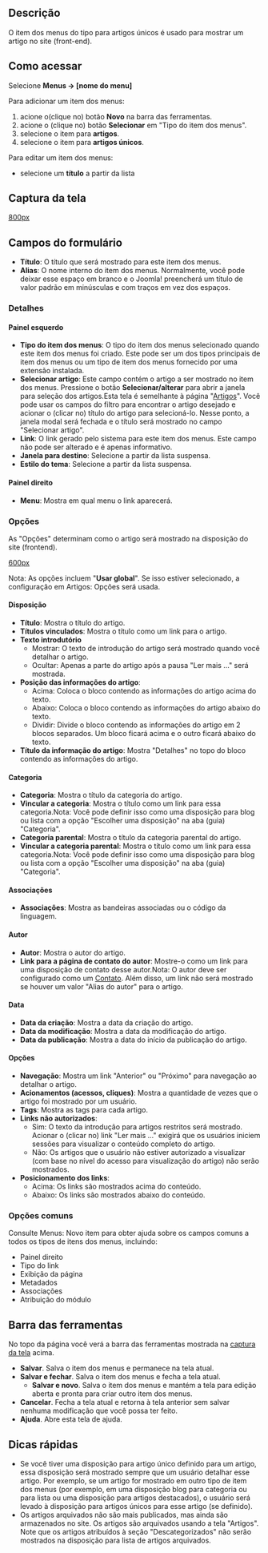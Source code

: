 <!-- Filename: Help4.x:Menu_Item:_Single_Article / Display title:   Item dos menus: Artigo único -->

## Descrição

O item dos menus do tipo para artigos únicos é usado para mostrar um
artigo no site (front-end).

## Como acessar
Selecione **Menus → \[nome do menu\]**

Para adicionar um item dos menus:

1.  acione o(clique no) botão **Novo** na barra das ferramentas.
2.  acione o (clique no) botão **Selecionar** em "Tipo do item dos
    menus".
3.  selecione o item para **artigos**.
4.  selecione o item para **artigos únicos**.

Para editar um item dos menus:

- selecione um **título** a partir da lista

## Captura da tela

<a
href="https://docs.joomla.org/index.php?title=Special:Upload&amp;wpDestFile=Help-4x-Menus-Item-Articles-Single-Article-screen-pt-br.png"
class="new"
title="File:Help-4x-Menus-Item-Articles-Single-Article-screen-pt-br.png">800px</a>

## Campos do formulário

- **Título**: O título que será mostrado para este item dos menus.
- **Alias**: O nome interno do item dos menus. Normalmente, você pode
  deixar esse espaço em branco e o Joomla! preencherá um título de valor
  padrão em minúsculas e com traços em vez dos espaços.

### Detalhes

#### Painel esquerdo

- **Tipo do item dos menus**: O tipo do item dos menus selecionado
  quando este item dos menus foi criado. Este pode ser um dos tipos
  principais de item dos menus ou um tipo de item dos menus fornecido
  por uma extensão instalada.
- **Selecionar artigo**: Este campo contém o artigo a ser mostrado no
  item dos menus. Pressione o botão **Selecionar/alterar** para abrir a
  janela para seleção dos artigos.Esta tela é semelhante à página "<a
  href="https://docs.joomla.org/index.php?title=Help4.x:Articles/pt-br&amp;action=edit&amp;redlink=1"
  class="new"
  title="Help4.x:Articles/pt-br (page does not exist)">Artigos</a>".
  Você pode usar os campos do filtro para encontrar o artigo desejado e
  acionar o (clicar no) título do artigo para selecioná-lo. Nesse ponto,
  a janela modal será fechada e o título será mostrado no campo
  "Selecionar artigo".
- **Link**: O link gerado pelo sistema para este item dos menus. Este
  campo não pode ser alterado e é apenas informativo.
- **Janela para destino**: Selecione a partir da lista suspensa.
- **Estilo do tema**: Selecione a partir da lista suspensa.

#### Painel direito

- **Menu**: Mostra em qual menu o link aparecerá.

### Opções

As "Opções" determinam como o artigo será mostrado na disposição do site
(frontend).

<a
href="https://docs.joomla.org/index.php?title=Special:Upload&amp;wpDestFile=Help-4x-Menus-Item-Articles-Single-Article-options-subscreen-pt-br.png"
class="new"
title="File:Help-4x-Menus-Item-Articles-Single-Article-options-subscreen-pt-br.png">600px</a>

Nota: As opções incluem "**Usar global**". Se isso estiver selecionado,
a configuração em Artigos:
Opções
será usada.

#### Disposição

- **Título**: Mostra o título do artigo.
- **Títulos vinculados**: Mostra o título como um link para o artigo.
- **Texto introdutório**
  - Mostrar: O texto de introdução do artigo será mostrado quando você
    detalhar o artigo.
  - Ocultar: Apenas a parte do artigo após a pausa "Ler mais ..." será
    mostrada.
- **Posição das informações do artigo**:
  - Acima: Coloca o bloco contendo as informações do artigo acima do
    texto.
  - Abaixo: Coloca o bloco contendo as informações do artigo abaixo do
    texto.
  - Dividir: Divide o bloco contendo as informações do artigo em 2
    blocos separados. Um bloco ficará acima e o outro ficará abaixo do
    texto.
- **Título da informação do artigo**: Mostra "Detalhes" no topo do bloco
  contendo as informações do artigo.

#### Categoria

- **Categoria**: Mostra o título da categoria do artigo.
- **Vincular a categoria**: Mostra o título como um link para essa
  categoria.Nota: Você pode definir isso como uma disposição para blog
  ou lista com a opção "Escolher uma
  disposição"
  na aba (guia) "Categoria".
- **Categoria parental**: Mostra o título da categoria parental do
  artigo.
- **Vincular a categoria parental**: Mostra o título como um link para
  essa categoria.Nota: Você pode definir isso como uma disposição para
  blog ou lista com a opção "Escolher uma
  disposição"
  na aba (guia) "Categoria".

#### Associações

- **Associações**: Mostra as bandeiras associadas ou o código da
  linguagem.

#### Autor

- **Autor**: Mostra o autor do artigo.
- **Link para a página de contato do autor**: Mostre-o como um link para
  uma disposição de contato desse autor.Nota: O autor deve ser
  configurado como um <a
  href="https://docs.joomla.org/index.php?title=Help4.x:Contacts:_Edit/pt-br&amp;action=edit&amp;redlink=1"
  class="new"
  title="Help4.x:Contacts: Edit/pt-br (page does not exist)">Contato</a>.
  Além disso, um link não será mostrado se houver um valor "Alias do
  autor"
  para o artigo.

#### Data

- **Data da criação**: Mostra a data da criação do artigo.
- **Data da modificação**: Mostra a data da modificação do artigo.
- **Data da publicação**: Mostra a data do início da publicação do
  artigo.

#### Opções

- **Navegação**: Mostra um link "Anterior" ou "Próximo" para navegação
  ao detalhar o artigo.
- **Acionamentos (acessos, cliques)**: Mostra a quantidade de vezes que
  o artigo foi mostrado por um usuário.
- **Tags**: Mostra as tags para cada artigo.
- **Links não autorizados**:
  - Sim: O texto da introdução para artigos restritos será mostrado.
    Acionar o (clicar no) link "Ler mais ..." exigirá que os usuários
    iniciem sessões para visualizar o conteúdo completo do artigo.
  - Não: Os artigos que o usuário não estiver autorizado a visualizar
    (com base no nível do acesso para visualização do artigo) não serão
    mostrados.
- **Posicionamento dos links**:
  - Acima: Os links são mostrados acima do conteúdo.
  - Abaixo: Os links são mostrados abaixo do conteúdo.

### Opções comuns

Consulte Menus: Novo
item
para obter ajuda sobre os campos comuns a todos os tipos de itens dos
menus, incluindo:

- Painel
  direito
- Tipo do
  link
- Exibição da
  página
- Metadados
- Associações
- Atribuição do
  módulo

## Barra das ferramentas

No topo da página você verá a barra das ferramentas mostrada na [captura
da tela](#screenshot) acima.

- **Salvar**. Salva o item dos menus e permanece na tela atual.
- **Salvar e fechar**. Salva o item dos menus e fecha a tela atual.
  - **Salvar e novo**. Salva o item dos menus e mantém a tela para
    edição aberta e pronta para criar outro item dos menus.
- **Cancelar**. Fecha a tela atual e retorna à tela anterior sem salvar
  nenhuma modificação que você possa ter feito.
- **Ajuda**. Abre esta tela de ajuda.

## Dicas rápidas

- Se você tiver uma disposição para artigo único definido para um
  artigo, essa disposição será mostrado sempre que um usuário detalhar
  esse artigo. Por exemplo, se um artigo for mostrado em outro tipo de
  item dos menus (por exemplo, em uma disposição blog para categoria ou
  para lista ou uma disposição para artigos destacados), o usuário será
  levado à disposição para artigos únicos para esse artigo (se
  definido).
- Os artigos arquivados não são mais publicados, mas ainda são
  armazenados no site. Os artigos são arquivados usando a tela
  "Artigos". Note que os artigos atribuídos à seção "Descategorizados"
  não serão mostrados na disposição para lista de artigos arquivados.
